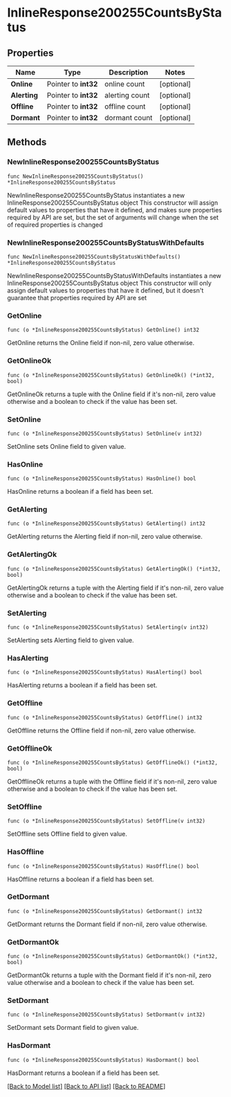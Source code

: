 # InlineResponse200255CountsByStatus

## Properties

Name | Type | Description | Notes
------------ | ------------- | ------------- | -------------
**Online** | Pointer to **int32** | online count | [optional] 
**Alerting** | Pointer to **int32** | alerting count | [optional] 
**Offline** | Pointer to **int32** | offline count | [optional] 
**Dormant** | Pointer to **int32** | dormant count | [optional] 

## Methods

### NewInlineResponse200255CountsByStatus

`func NewInlineResponse200255CountsByStatus() *InlineResponse200255CountsByStatus`

NewInlineResponse200255CountsByStatus instantiates a new InlineResponse200255CountsByStatus object
This constructor will assign default values to properties that have it defined,
and makes sure properties required by API are set, but the set of arguments
will change when the set of required properties is changed

### NewInlineResponse200255CountsByStatusWithDefaults

`func NewInlineResponse200255CountsByStatusWithDefaults() *InlineResponse200255CountsByStatus`

NewInlineResponse200255CountsByStatusWithDefaults instantiates a new InlineResponse200255CountsByStatus object
This constructor will only assign default values to properties that have it defined,
but it doesn't guarantee that properties required by API are set

### GetOnline

`func (o *InlineResponse200255CountsByStatus) GetOnline() int32`

GetOnline returns the Online field if non-nil, zero value otherwise.

### GetOnlineOk

`func (o *InlineResponse200255CountsByStatus) GetOnlineOk() (*int32, bool)`

GetOnlineOk returns a tuple with the Online field if it's non-nil, zero value otherwise
and a boolean to check if the value has been set.

### SetOnline

`func (o *InlineResponse200255CountsByStatus) SetOnline(v int32)`

SetOnline sets Online field to given value.

### HasOnline

`func (o *InlineResponse200255CountsByStatus) HasOnline() bool`

HasOnline returns a boolean if a field has been set.

### GetAlerting

`func (o *InlineResponse200255CountsByStatus) GetAlerting() int32`

GetAlerting returns the Alerting field if non-nil, zero value otherwise.

### GetAlertingOk

`func (o *InlineResponse200255CountsByStatus) GetAlertingOk() (*int32, bool)`

GetAlertingOk returns a tuple with the Alerting field if it's non-nil, zero value otherwise
and a boolean to check if the value has been set.

### SetAlerting

`func (o *InlineResponse200255CountsByStatus) SetAlerting(v int32)`

SetAlerting sets Alerting field to given value.

### HasAlerting

`func (o *InlineResponse200255CountsByStatus) HasAlerting() bool`

HasAlerting returns a boolean if a field has been set.

### GetOffline

`func (o *InlineResponse200255CountsByStatus) GetOffline() int32`

GetOffline returns the Offline field if non-nil, zero value otherwise.

### GetOfflineOk

`func (o *InlineResponse200255CountsByStatus) GetOfflineOk() (*int32, bool)`

GetOfflineOk returns a tuple with the Offline field if it's non-nil, zero value otherwise
and a boolean to check if the value has been set.

### SetOffline

`func (o *InlineResponse200255CountsByStatus) SetOffline(v int32)`

SetOffline sets Offline field to given value.

### HasOffline

`func (o *InlineResponse200255CountsByStatus) HasOffline() bool`

HasOffline returns a boolean if a field has been set.

### GetDormant

`func (o *InlineResponse200255CountsByStatus) GetDormant() int32`

GetDormant returns the Dormant field if non-nil, zero value otherwise.

### GetDormantOk

`func (o *InlineResponse200255CountsByStatus) GetDormantOk() (*int32, bool)`

GetDormantOk returns a tuple with the Dormant field if it's non-nil, zero value otherwise
and a boolean to check if the value has been set.

### SetDormant

`func (o *InlineResponse200255CountsByStatus) SetDormant(v int32)`

SetDormant sets Dormant field to given value.

### HasDormant

`func (o *InlineResponse200255CountsByStatus) HasDormant() bool`

HasDormant returns a boolean if a field has been set.


[[Back to Model list]](../README.md#documentation-for-models) [[Back to API list]](../README.md#documentation-for-api-endpoints) [[Back to README]](../README.md)


